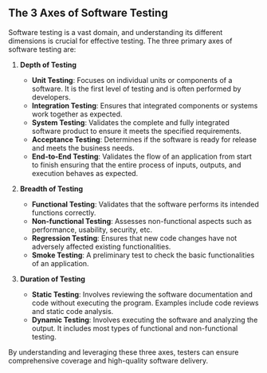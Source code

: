 ## The 3 Axes of Software Testing

Software testing is a vast domain, and understanding its different dimensions is crucial for effective testing. The three primary axes of software testing are:

1. **Depth of Testing**
    - **Unit Testing**: Focuses on individual units or components of a software. It is the first level of testing and is often performed by developers.
    - **Integration Testing**: Ensures that integrated components or systems work together as expected.
    - **System Testing**: Validates the complete and fully integrated software product to ensure it meets the specified requirements.
    - **Acceptance Testing**: Determines if the software is ready for release and meets the business needs.
    - **End-to-End Testing**: Validates the flow of an application from start to finish ensuring that the entire process of inputs, outputs, and execution behaves as expected.

2. **Breadth of Testing**
    - **Functional Testing**: Validates that the software performs its intended functions correctly.
    - **Non-functional Testing**: Assesses non-functional aspects such as performance, usability, security, etc.
    - **Regression Testing**: Ensures that new code changes have not adversely affected existing functionalities.
    - **Smoke Testing**: A preliminary test to check the basic functionalities of an application.

3. **Duration of Testing**
    - **Static Testing**: Involves reviewing the software documentation and code without executing the program. Examples include code reviews and static code analysis.
    - **Dynamic Testing**: Involves executing the software and analyzing the output. It includes most types of functional and non-functional testing.

By understanding and leveraging these three axes, testers can ensure comprehensive coverage and high-quality software delivery.
